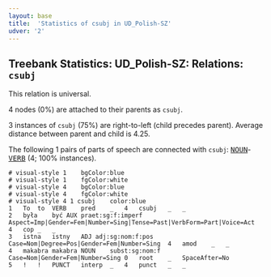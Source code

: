 ```yaml
---
layout: base
title:  'Statistics of csubj in UD_Polish-SZ'
udver: '2'
---
```


## Treebank Statistics: UD_Polish-SZ: Relations: `csubj`

This relation is universal.

4 nodes (0%) are attached to their parents as `csubj`.

3 instances of `csubj` (75%) are right-to-left (child precedes parent).
Average distance between parent and child is 4.25.

The following 1 pairs of parts of speech are connected with `csubj`: <tt><a href="pl_sz-pos-NOUN.html">NOUN</a></tt>-<tt><a href="pl_sz-pos-VERB.html">VERB</a></tt> (4; 100% instances).


~~~ conllu
# visual-style 1	bgColor:blue
# visual-style 1	fgColor:white
# visual-style 4	bgColor:blue
# visual-style 4	fgColor:white
# visual-style 4 1 csubj	color:blue
1	To	to	VERB	pred	_	4	csubj	_	_
2	była	być	AUX	praet:sg:f:imperf	Aspect=Imp|Gender=Fem|Number=Sing|Tense=Past|VerbForm=Part|Voice=Act	4	cop	_	_
3	istna	istny	ADJ	adj:sg:nom:f:pos	Case=Nom|Degree=Pos|Gender=Fem|Number=Sing	4	amod	_	_
4	makabra	makabra	NOUN	subst:sg:nom:f	Case=Nom|Gender=Fem|Number=Sing	0	root	_	SpaceAfter=No
5	!	!	PUNCT	interp	_	4	punct	_	_

~~~


